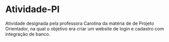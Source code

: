 # Atividade-PI
Atividade designada pela professora Carolina da matéria de de Projeto Orientador, na qual o objetivo era criar um website de login e cadastro com integração de banco.
